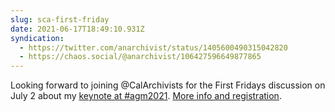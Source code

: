 ```yaml
---
slug: sca-first-friday
date: 2021-06-17T18:49:10.931Z
syndication:
  - https://twitter.com/anarchivist/status/1405600490315042820 
  - https://chaos.social/@anarchivist/106427596649877865 
---
```

Looking forward to joining @CalArchivists for the First Fridays discussion on July 2 about my [keynote at #agm2021](https://matienzo.org/2021/sca-agm2021/). [More info and registration](https://calarchivists.org/event-4336046).
